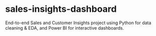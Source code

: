 # sales-insights-dashboard
End-to-end Sales and Customer Insights project using Python for data cleaning &amp; EDA, and Power BI for interactive dashboards.
